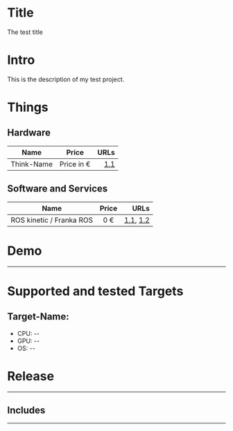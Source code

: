 # Title
The test title

# Intro
This is the description of my test project.

# Things
## Hardware
| Name        | Price           | URLs   |
| ------------- |:-------------:| -----:|
| Think-Name | Price in € | [1.1][1.1]|

[1.1]: <link> "Link to shop"

## Software and Services
| Name        | Price           | URLs   |
| ------------- |:-------------:| -----:|
| ROS kinetic / Franka ROS | 0 € | [1.1][1.1], [1.2][1.2] |

[1.1]: <http://wiki.ros.org/kinetic> "Link to repo"
[1.2]: <https://github.com/frankaemika/franka_ros>

# Demo
---

# Supported and tested Targets

## Target-Name: 
- CPU: --
- GPU: --
- OS: --

# Release
---

## Includes
---
